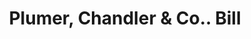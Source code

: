 ---
doi: 10.7916/D8W96N8X
date_other: '1870'
date_other_textual: 1870-1879
form: printed ephemera
genre:
- Invoices
name:
- Plumer, Chandler & Co.
object_in_context_url: https://biggert.cul.columbia.edu/items/view/ave_biggert_00782
subject_hierarchical_geographic:
- Manchester, New Hampshire, United States
subject_name:
- Plumer, Chandler & Co.
title: Plumer, Chandler & Co.. Bill
sort_title: Plumer, Chandler & Co.. Bill
call_number: ave_biggert_00782
coordinates:
- 42.990833333333335,-71.46361111111112
pid: ave_biggert_00782
identifiers: ave_biggert_00782
thumbnail: https://derivativo-1.library.columbia.edu/iiif/2/ldpd:345289/full/!256,256/0/native.jpg
permalink: "/items/ave_biggert_00782/"
layout: iiif-image-page
---